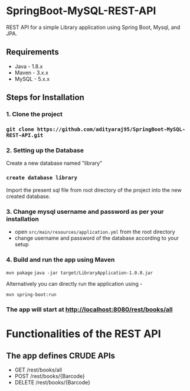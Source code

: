 # SpringBoot-MySQL-REST-API
REST API for a simple Library application using Spring Boot, Mysql, and JPA.

## Requirements
- Java - 1.8.x
- Maven - 3.x.x
- MySQL - 5.x.x

## Steps for Installation

### 1. Clone the project

### `git clone https://github.com/adityaraj95/SpringBoot-MySQL-REST-API.git`

### 2. Setting up the Database

Create a new database named "library"
### `create database library`

Import the present sql file from root directory of the project into the new created database.

### 3. Change mysql username and password as per your installation

- open `src/main/resources/application.yml` from the root directory
- change username and password of the database according to your setup

### 4. Build and run the app using Maven

 `mvn pakage`
 `java -jar target/LibraryApplication-1.0.0.jar`
 
 Alternatively you can directly run the application using -
 
 `mvn spring-boot:run`
 
 ### The app will start at [http://localhost:8080/rest/books/all](http://localhost:8080/rest/books/all)
 
 # Functionalities of the REST API
 
 ## The app defines CRUDE APIs
 - GET /rest/books/all
 - POST /rest/books/{Barcode}
 - DELETE /rest/books/{Barcode}
